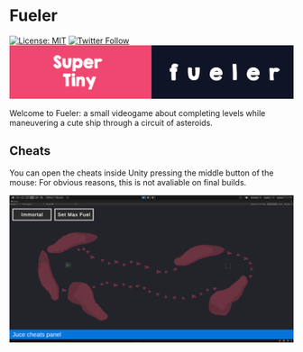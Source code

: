 # Fueler
[![License: MIT](https://img.shields.io/badge/License-MIT-green.svg)](https://opensource.org/licenses/MIT)
[![Twitter Follow](https://img.shields.io/badge/twitter-%406uillem-blue.svg?style=flat&label=Follow)](https://twitter.com/6uillem)
<img title="" src="https://github.com/Guillemsc/Fueler/blob/main/Assets/Fueler/Misc/LogosPanel.png" alt="Logo" data-align="inline">

Welcome to Fueler: a small videogame about completing levels while maneuvering a cute ship through a circuit of asteroids.

## Cheats
You can open the cheats inside Unity pressing the middle button of the mouse:
For obvious reasons, this is not avaliable on final builds.

<img title="" src="https://github.com/Guillemsc/Fueler/blob/main/Assets/Fueler/Misc/OpenCheats.png" alt="Logo" data-align="inline">



